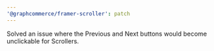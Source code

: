 ```yaml
---
'@graphcommerce/framer-scroller': patch
---
```


Solved an issue where the Previous and Next buttons would become unclickable for Scrollers.
